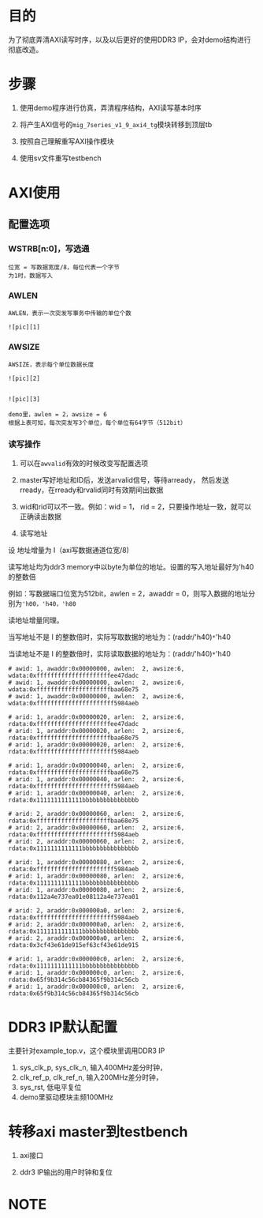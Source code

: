 # 目的
为了彻底弄清AXI读写时序，以及以后更好的使用DDR3 IP，会对demo结构进行彻底改造。

# 步骤
1. 使用demo程序进行仿真，弄清程序结构，AXI读写基本时序

2. 将产生AXI信号的`mig_7series_v1_9_axi4_tg`模块转移到顶层tb

3. 按照自己理解重写AXI操作模块

4. 使用sv文件重写testbench

# AXI使用
## 配置选项
### WSTRB[n:0]，写选通
    位宽 = 写数据宽度/8，每位代表一个字节
    为1时，数据写入

### AWLEN 

    AWLEN，表示一次突发写事务中传输的单位个数

    ![pic][1]        

### AWSIZE

    AWSIZE，表示每个单位数据长度

    ![pic][2]        


    ![pic][3]        

    demo里，awlen = 2，awsize = 6
    根据上表可知，每次突发写3个单位，每个单位有64字节（512bit） 

### 读写操作
1. 可以在`awvalid`有效的时候改变写配置选项


2. master写好地址和ID后，发送arvalid信号，等待arready， 然后发送rready，在rready和rvalid同时有效期间出数据

3. wid和rid可以不一致。例如：wid = 1， rid = 2，只要操作地址一致，就可以正确读出数据
    
4. 读写地址

设 地址增量为 I（axi写数据通道位宽/8)

读写地址均为ddr3 memory中以byte为单位的地址。设置的写入地址最好为'h40的整数倍

例如：写数据端口位宽为512bit，awlen = 2，awaddr = 0，则写入数据的地址分别为`'h00，'h40，'h80`

读地址增量同理。

当写地址不是 I 的整数倍时，实际写取数据的地址为：(raddr/'h40)`*`'h40

当读地址不是 I 的整数倍时，实际读取数据的地址为：(raddr/'h40)`*`'h40

```
# awid: 1, awaddr:0x00000000, awlen:  2, awsize:6, wdata:0xfffffffffffffffffffffee47dadc
# awid: 1, awaddr:0x00000000, awlen:  2, awsize:6, wdata:0xfffffffffffffffffffffbaa68e75
# awid: 1, awaddr:0x00000000, awlen:  2, awsize:6, wdata:0xffffffffffffffffffffff5984aeb

# arid: 1, araddr:0x00000020, arlen:  2, arsize:6, rdata:0xfffffffffffffffffffffee47dadc
# arid: 1, araddr:0x00000020, arlen:  2, arsize:6, rdata:0xfffffffffffffffffffffbaa68e75
# arid: 1, araddr:0x00000020, arlen:  2, arsize:6, rdata:0xffffffffffffffffffffff5984aeb

# arid: 1, araddr:0x00000040, arlen:  2, arsize:6, rdata:0xfffffffffffffffffffffbaa68e75
# arid: 1, araddr:0x00000040, arlen:  2, arsize:6, rdata:0xffffffffffffffffffffff5984aeb
# arid: 1, araddr:0x00000040, arlen:  2, arsize:6, rdata:0x1111111111111bbbbbbbbbbbbbbbb

# arid: 2, araddr:0x00000060, arlen:  2, arsize:6, rdata:0xfffffffffffffffffffffbaa68e75
# arid: 2, araddr:0x00000060, arlen:  2, arsize:6, rdata:0xffffffffffffffffffffff5984aeb
# arid: 2, araddr:0x00000060, arlen:  2, arsize:6, rdata:0x1111111111111bbbbbbbbbbbbbbbb

# arid: 1, araddr:0x00000080, arlen:  2, arsize:6, rdata:0xffffffffffffffffffffff5984aeb
# arid: 1, araddr:0x00000080, arlen:  2, arsize:6, rdata:0x1111111111111bbbbbbbbbbbbbbbb
# arid: 1, araddr:0x00000080, arlen:  2, arsize:6, rdata:0x112a4e737ea01e08112a4e737ea01

# arid: 2, araddr:0x000000a0, arlen:  2, arsize:6, rdata:0xffffffffffffffffffffff5984aeb
# arid: 2, araddr:0x000000a0, arlen:  2, arsize:6, rdata:0x1111111111111bbbbbbbbbbbbbbbb
# arid: 2, araddr:0x000000a0, arlen:  2, arsize:6, rdata:0x3cf43e61de915ef63cf43e61de915

# arid: 1, araddr:0x000000c0, arlen:  2, arsize:6, rdata:0x1111111111111bbbbbbbbbbbbbbbb
# arid: 1, araddr:0x000000c0, arlen:  2, arsize:6, rdata:0x65f9b314c56cb84365f9b314c56cb
# arid: 1, araddr:0x000000c0, arlen:  2, arsize:6, rdata:0x65f9b314c56cb84365f9b314c56cb
```

# DDR3 IP默认配置
主要针对example_top.v，这个模块里调用DDR3 IP
1. sys_clk_p, sys_clk_n, 输入400MHz差分时钟，
2. clk_ref_p, clk_ref_n, 输入200MHz差分时钟，
3. sys_rst, 低电平复位
4. demo里驱动模块主频100MHz

# 转移axi master到testbench
1. axi接口

2. ddr3 IP输出的用户时钟和复位

# NOTE


[1]: https://raw.githubusercontent.com/kdurant/axi-ddr3/master/docs/pic/axi_burst_length.png
[2]: https://raw.githubusercontent.com/kdurant/axi-ddr3/master/docs/pic/axi_burst_size.png
[3]: https://raw.githubusercontent.com/kdurant/axi-ddr3/master/docs/pic/awid%3D%3D0.png


